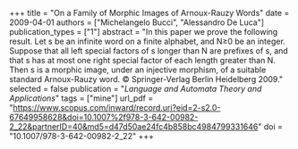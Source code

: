 +++
title = "On a Family of Morphic Images of Arnoux-Rauzy Words"
date = 2009-04-01
authors = ["Michelangelo Bucci", "Alessandro De Luca"]
publication_types = ["1"]
abstract = "In this paper we prove the following result. Let s be an infinite word on a finite alphabet, and N≥0 be an integer. Suppose that all left special factors of s longer than N are prefixes of s, and that s has at most one right special factor of each length greater than N. Then s is a morphic image, under an injective morphism, of a suitable standard Arnoux-Rauzy word. © Springer-Verlag Berlin Heidelberg 2009."
selected = false
publication = "*Language and Automata Theory and Applications*"
tags = ["mine"]
url_pdf = "https://www.scopus.com/inward/record.uri?eid=2-s2.0-67649958628&doi=10.1007%2f978-3-642-00982-2_22&partnerID=40&md5=d47d50ae24fc4b858bc4984799331646"
doi = "10.1007/978-3-642-00982-2_22"
+++

